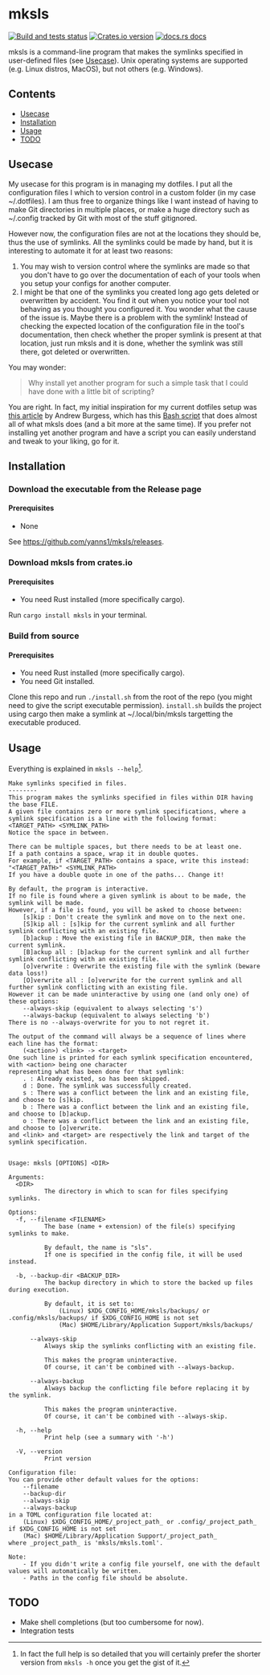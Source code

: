 # mksls

<!-- Github Actions build -->

<a href="https://github.com/yanns1/mksls/actions/workflows/build_and_test.yml?query=branch%3Amain">
<img src="https://img.shields.io/github/actions/workflow/status/yanns1/mksls/build_and_test.yml?style=flat-square" alt="Build and tests status"/></a>

<!-- Crates.io -->

<a href="https://crates.io/crates/mksls">
<img src="https://img.shields.io/crates/v/mksls?style=flat-square"
alt="Crates.io version" /></a>

<!-- Docs -->

<a href="https://docs.rs/mksls">
<img src="https://img.shields.io/docsrs/mksls?style=flat-square
" alt="docs.rs docs" /></a>

mksls is a command-line program that makes the symlinks specified in user-defined files (see [Usecase](#usecase)).
Unix operating systems are supported (e.g. Linux distros, MacOS), but not others (e.g. Windows).

## Contents

- [Usecase](#usecase)
- [Installation](#installation)
- [Usage](#usage)
- [TODO](#todo)

## Usecase

My usecase for this program is in managing my dotfiles.
I put all the configuration files I which to version control in a custom folder (in my case ~/.dotfiles).
I am thus free to organize things like I want instead of having to make Git directories in multiple places, or make a huge directory such as ~/.config tracked by Git with most of the stuff gitignored.

However now, the configuration files are not at the locations they should be, thus the use of symlinks.
All the symlinks could be made by hand, but it is interesting to automate it for at least two reasons:

1. You may wish to version control where the symlinks are made so that you don't have to go over the documentation of each of your tools when you setup your configs for another computer.
1. I might be that one of the symlinks you created long ago gets deleted or overwritten by accident.
   You find it out when you notice your tool not behaving as you thought you configured it.
   You wonder what the cause of the issue is.
   Maybe there is a problem with the symlink!
   Instead of checking the expected location of the configuration file in the tool's documentation, then check whether the proper symlink is present at that location, just run mksls and it is done, whether the symlink was still there, got deleted or overwritten.

You may wonder:

> Why install yet another program for such a simple task that I could have done with a little bit of scripting?

You are right. In fact, my initial inspiration for my current dotfiles setup was [this article](https://shaky.sh/simple-dotfiles/) by Andrew Burgess, which has this [Bash script](https://github.com/andrew8088/dotfiles/blob/main/install/bootstrap.sh) that does almost all of what mksls does (and a bit more at the same time).
If you prefer not installing yet another program and have a script you can easily understand and tweak to your liking, go for it.

## Installation

### Download the executable from the Release page

#### Prerequisites

- None

See https://github.com/yanns1/mksls/releases.

### Download mksls from crates.io

#### Prerequisites

- You need Rust installed (more specifically cargo).

Run `cargo install mksls` in your terminal.

### Build from source

#### Prerequisites

- You need Rust installed (more specifically cargo).
- You need Git installed.

Clone this repo and run `./install.sh` from the root of the repo (you might need to give the script executable permission).
`install.sh` builds the project using cargo then make a symlink at ~/.local/bin/mksls targetting the executable produced.

## Usage

Everything is explained in `mksls --help`[^1].

```
Make symlinks specified in files.
--------
This program makes the symlinks specified in files within DIR having the base FILE.
A given file contains zero or more symlink specifications, where a symlink specification is a line with the following format:
<TARGET_PATH> <SYMLINK_PATH>
Notice the space in between.

There can be multiple spaces, but there needs to be at least one.
If a path contains a space, wrap it in double quotes.
For example, if <TARGET_PATH> contains a space, write this instead:
"<TARGET_PATH>" <SYMLINK_PATH>
If you have a double quote in one of the paths... Change it!

By default, the program is interactive.
If no file is found where a given symlink is about to be made, the symlink will be made.
However, if a file is found, you will be asked to choose between:
    [s]kip : Don't create the symlink and move on to the next one.
    [S]kip all : [s]kip for the current symlink and all further symlink conflicting with an existing file.
    [b]ackup : Move the existing file in BACKUP_DIR, then make the current symlink.
    [B]ackup all : [b]ackup for the current symlink and all further symlink conflicting with an existing file.
    [o]verwrite : Overwrite the existing file with the symlink (beware data loss!)
    [O]verwrite all : [o]verwrite for the current symlink and all further symlink conflicting with an existing file.
However it can be made uninteractive by using one (and only one) of these options:
    --always-skip (equivalent to always selecting 's')
    --always-backup (equivalent to always selecting 'b')
There is no --always-overwrite for you to not regret it.

The output of the command will always be a sequence of lines where each line has the format:
    (<action>) <link> -> <target>
One such line is printed for each symlink specification encountered, with <action> being one character
representing what has been done for that symlink:
    . : Already existed, so has been skipped.
    d : Done. The symlink was successfully created.
    s : There was a conflict between the link and an existing file, and choose to [s]kip.
    b : There was a conflict between the link and an existing file, and choose to [b]ackup.
    o : There was a conflict between the link and an existing file, and choose to [o]verwrite.
and <link> and <target> are respectively the link and target of the symlink specification.


Usage: mksls [OPTIONS] <DIR>

Arguments:
  <DIR>
          The directory in which to scan for files specifying symlinks.

Options:
  -f, --filename <FILENAME>
          The base (name + extension) of the file(s) specifying symlinks to make.

          By default, the name is "sls".
          If one is specified in the config file, it will be used instead.

  -b, --backup-dir <BACKUP_DIR>
          The backup directory in which to store the backed up files during execution.

          By default, it is set to:
              (Linux) $XDG_CONFIG_HOME/mksls/backups/ or .config/mksls/backups/ if $XDG_CONFIG_HOME is not set
              (Mac) $HOME/Library/Application Support/mksls/backups/

      --always-skip
          Always skip the symlinks conflicting with an existing file.

          This makes the program uninteractive.
          Of course, it can't be combined with --always-backup.

      --always-backup
          Always backup the conflicting file before replacing it by the symlink.

          This makes the program uninteractive.
          Of course, it can't be combined with --always-skip.

  -h, --help
          Print help (see a summary with '-h')

  -V, --version
          Print version

Configuration file:
You can provide other default values for the options:
    --filename
    --backup-dir
    --always-skip
    --always-backup
in a TOML configuration file located at:
    (Linux) $XDG_CONFIG_HOME/_project_path_ or .config/_project_path_ if $XDG_CONFIG_HOME is not set
    (Mac) $HOME/Library/Application Support/_project_path_
where _project_path_ is 'mksls/mksls.toml'.

Note:
    - If you didn't write a config file yourself, one with the default values will automatically be written.
    - Paths in the config file should be absolute.
```

## TODO

- Make shell completions (but too cumbersome for now).
- Integration tests

[^1]: In fact the full help is so detailed that you will certainly prefer the shorter version from `mksls -h` once you get the gist of it.
